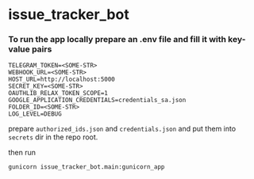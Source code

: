 # issue_tracker_bot

### To run the app locally prepare an .env file and fill it with key-value pairs
```dotenv
TELEGRAM_TOKEN=<SOME-STR>
WEBHOOK_URL=<SOME-STR>
HOST_URL=http://localhost:5000
SECRET_KEY=<SOME-STR>
OAUTHLIB_RELAX_TOKEN_SCOPE=1
GOOGLE_APPLICATION_CREDENTIALS=credentials_sa.json
FOLDER_ID=<SOME-STR>
LOG_LEVEL=DEBUG
```

prepare `authorized_ids.json` and `credentials.json` and put them into `secrets` dir in the repo root. 

then run

```bash
gunicorn issue_tracker_bot.main:gunicorn_app
```
